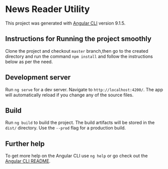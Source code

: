 # News Reader Utility

This project was generated with [Angular CLI](https://github.com/angular/angular-cli) version 9.1.5.

## Instructions for Running the project smoothly

Clone the project and checkout `master` branch,then go to the created directory and run the command `npm install` and follow the instructions below as per the need.

## Development server

Run `ng serve` for a dev server. Navigate to `http://localhost:4200/`. The app will automatically reload if you change any of the source files.

## Build

Run `ng build` to build the project. The build artifacts will be stored in the `dist/` directory. Use the `--prod` flag for a production build.

## Further help

To get more help on the Angular CLI use `ng help` or go check out the [Angular CLI README](https://github.com/angular/angular-cli/blob/master/README.md).

